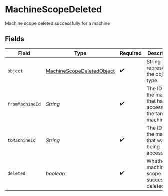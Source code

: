 # MachineScopeDeleted

Machine scope deleted successfully for a machine


## Fields

| Field                                                                             | Type                                                                              | Required                                                                          | Description                                                                       |
| --------------------------------------------------------------------------------- | --------------------------------------------------------------------------------- | --------------------------------------------------------------------------------- | --------------------------------------------------------------------------------- |
| `object`                                                                          | [MachineScopeDeletedObject](../../models/components/MachineScopeDeletedObject.md) | :heavy_check_mark:                                                                | String representing the object's type.                                            |
| `fromMachineId`                                                                   | *String*                                                                          | :heavy_check_mark:                                                                | The ID of the machine that had access to the target machine                       |
| `toMachineId`                                                                     | *String*                                                                          | :heavy_check_mark:                                                                | The ID of the machine that was being accessed                                     |
| `deleted`                                                                         | *boolean*                                                                         | :heavy_check_mark:                                                                | Whether the machine scope was successfully deleted                                |